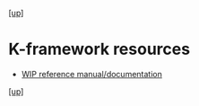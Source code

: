 [[up]](README.md)

# K-framework resources

* [WIP reference manual/documentation](https://github.com/kframework/k/blob/master/pending-documentation.md)

[[up]](README.md)

